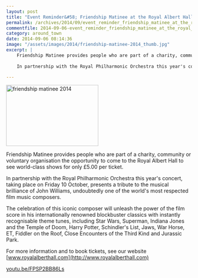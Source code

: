 ```yaml
---
layout: post
title: "Event Reminder&#58; Friendship Matinee at the Royal Albert Hall - 10 October 2014"
permalink: /archives/2014/09/event_reminder_friendship_matinee_at_the_royal_alb.html
commentfile: 2014-09-06-event_reminder_friendship_matinee_at_the_royal_alb
category: around_town
date: 2014-09-06 08:14:36
image: "/assets/images/2014/friendship-matinee-2014_thumb.jpg"
excerpt: |
    Friendship Matinee provides people who are part of a charity, community or voluntary organisation the opportunity to come to the Royal Albert Hall to see world-class shows for only &pound;5.00 per ticket.
    
    In partnership with the Royal Philharmonic Orchestra this year's concert, taking place on Friday 10 October, presents a tribute to the musical brilliance of John Williams, undoubtedly one of the world's most respected film music composers.

---
```


<a href="/assets/images/2014/friendship-matinee-2014.jpg" title="See larger version of - friendship matinee 2014"><img src="/assets/images/2014/friendship-matinee-2014_thumb.jpg" width="250" height="166" alt="friendship matinee 2014" class="photo right" /></a>

Friendship Matinee provides people who are part of a charity, community or voluntary organisation the opportunity to come to the Royal Albert Hall to see world-class shows for only £5.00 per ticket.

In partnership with the Royal Philharmonic Orchestra this year's concert, taking place on Friday 10 October, presents a tribute to the musical brilliance of John Williams, undoubtedly one of the world's most respected film music composers.

The celebration of this iconic composer will unleash the power of the film score in his internationally renowned blockbuster classics with instantly recognisable theme tunes, including Star Wars, Superman, Indiana Jones and the Temple of Doom, Harry Potter, Schindler's List, Jaws, War Horse, ET, Fiddler on the Roof, Close Encounters of the Third Kind and Jurassic Park.

For more information and to book tickets, see our website [www.royalalberthall.com](http://www.royalalberthall.com)

[youtu.be/FPSP2BB86Ls](http://youtu.be/FPSP2BB86Ls)
